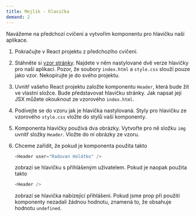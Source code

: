 ```yaml
---
title: Mejlík - hlavička
demand: 2
---
```


Navážeme na předchozí cvičení a vytvořím komponentu pro hlavičku naší aplikace.

1. Pokračujte v React projektu z předchozího cvičení.
1. Stáhněte si [vzor stránky](assets/mejlik-hlavicka-zadani.zip). Najdete v něm nastylované dvě verze hlavičky pro naši aplikaci. Pozor, že soubory `index.html` a `style.css` slouží pouze jako vzor. Nekopírujte je do svého projektu. 
1. Uvnitř vašeho React projektu založte komponentu `Header`, která bude žít ve vlastní složce. Bude představovat hlavičku stránky. Jak napsat její JSX můžete okouknout ze vzorového `index.html`.
1. Podívejte se do vzoru jak je hlavička nastylovaná. Styly pro hlavičku ze vzorového `style.css` vložte do stylů vaší komponenty. 
1. Komponenta hlavičky používá dva obrázky. Vytvořte pro ně složku `img` uvnitř složky `Header`. Vložte do ní obrázky ze vzoru. 
1. Chceme zařídit, že pokud je komponenta použita takto

   ```js
   <Header user="Radovan Holátko" />
   ```

   zobrazí se hlavičku s přihlášeným uživatelem. Pokud je naopak použita takto

   ```js
   <Header />
   ```

   zobrazí se hlavička nabízející přihlášení. Pokud jsme prop při použití komponenty nezadali žádnou hodnotu, znamená to, že obsahuje hodnotu `undefined`.
